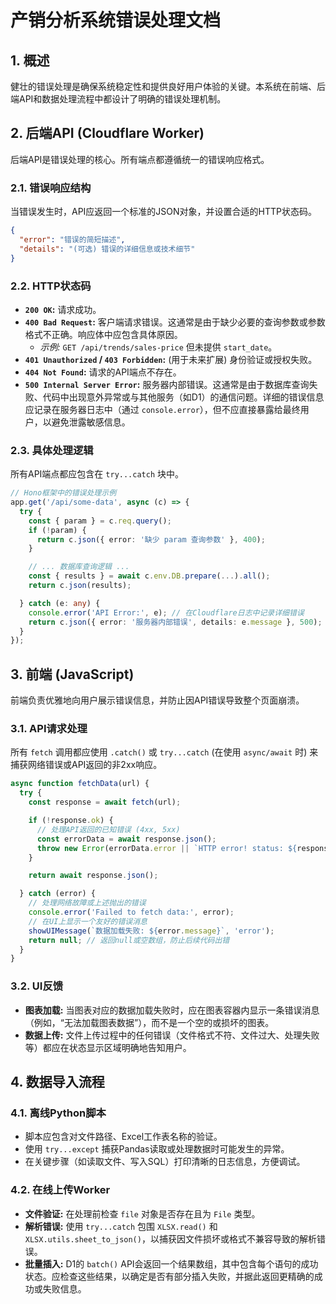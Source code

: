 # 产销分析系统错误处理文档

## 1. 概述

健壮的错误处理是确保系统稳定性和提供良好用户体验的关键。本系统在前端、后端API和数据处理流程中都设计了明确的错误处理机制。

## 2. 后端API (Cloudflare Worker)

后端API是错误处理的核心。所有端点都遵循统一的错误响应格式。

### 2.1. 错误响应结构

当错误发生时，API应返回一个标准的JSON对象，并设置合适的HTTP状态码。

```json
{
  "error": "错误的简短描述",
  "details": "(可选) 错误的详细信息或技术细节"
}
```

### 2.2. HTTP状态码

*   **`200 OK`:** 请求成功。
*   **`400 Bad Request`:** 客户端请求错误。这通常是由于缺少必要的查询参数或参数格式不正确。响应体中应包含具体原因。
    *   *示例:* `GET /api/trends/sales-price` 但未提供 `start_date`。
*   **`401 Unauthorized` / `403 Forbidden`:** (用于未来扩展) 身份验证或授权失败。
*   **`404 Not Found`:** 请求的API端点不存在。
*   **`500 Internal Server Error`:** 服务器内部错误。这通常是由于数据库查询失败、代码中出现意外异常或与其他服务（如D1）的通信问题。详细的错误信息应记录在服务器日志中（通过 `console.error`），但不应直接暴露给最终用户，以避免泄露敏感信息。

### 2.3. 具体处理逻辑

所有API端点都应包含在 `try...catch` 块中。

```typescript
// Hono框架中的错误处理示例
app.get('/api/some-data', async (c) => {
  try {
    const { param } = c.req.query();
    if (!param) {
      return c.json({ error: '缺少 param 查询参数' }, 400);
    }

    // ... 数据库查询逻辑 ...
    const { results } = await c.env.DB.prepare(...).all();
    return c.json(results);

  } catch (e: any) {
    console.error('API Error:', e); // 在Cloudflare日志中记录详细错误
    return c.json({ error: '服务器内部错误', details: e.message }, 500);
  }
});
```

## 3. 前端 (JavaScript)

前端负责优雅地向用户展示错误信息，并防止因API错误导致整个页面崩溃。

### 3.1. API请求处理

所有 `fetch` 调用都应使用 `.catch()` 或 `try...catch` (在使用 `async/await` 时) 来捕获网络错误或API返回的非2xx响应。

```javascript
async function fetchData(url) {
  try {
    const response = await fetch(url);

    if (!response.ok) {
      // 处理API返回的已知错误 (4xx, 5xx)
      const errorData = await response.json();
      throw new Error(errorData.error || `HTTP error! status: ${response.status}`);
    }

    return await response.json();

  } catch (error) {
    // 处理网络故障或上述抛出的错误
    console.error('Failed to fetch data:', error);
    // 在UI上显示一个友好的错误消息
    showUIMessage(`数据加载失败: ${error.message}`, 'error');
    return null; // 返回null或空数组，防止后续代码出错
  }
}
```

### 3.2. UI反馈

*   **图表加载:** 当图表对应的数据加载失败时，应在图表容器内显示一条错误消息（例如，“无法加载图表数据”），而不是一个空的或损坏的图表。
*   **数据上传:** 文件上传过程中的任何错误（文件格式不符、文件过大、处理失败等）都应在状态显示区域明确地告知用户。

## 4. 数据导入流程

### 4.1. 离线Python脚本

*   脚本应包含对文件路径、Excel工作表名称的验证。
*   使用 `try...except` 捕获Pandas读取或处理数据时可能发生的异常。
*   在关键步骤（如读取文件、写入SQL）打印清晰的日志信息，方便调试。

### 4.2. 在线上传Worker

*   **文件验证:** 在处理前检查 `file` 对象是否存在且为 `File` 类型。
*   **解析错误:** 使用 `try...catch` 包围 `XLSX.read()` 和 `XLSX.utils.sheet_to_json()`，以捕获因文件损坏或格式不兼容导致的解析错误。
*   **批量插入:** D1的 `batch()` API会返回一个结果数组，其中包含每个语句的成功状态。应检查这些结果，以确定是否有部分插入失败，并据此返回更精确的成功或失败信息。
